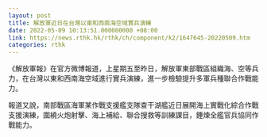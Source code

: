 ```yaml
---
layout: post
title: 解放軍近日在台灣以東和西南海空域實兵演練
date: 2022-05-09 10:13:51.000000000 +08:00
link: https://news.rthk.hk/rthk/ch/component/k2/1647645-20220509.htm
categories: rthk
---
```


《解放軍報》在官方微博報道，上星期五至昨日，解放軍東部戰區組織海、空等兵力，在台灣以東和西南海空域進行實兵演練，進一步檢驗提升多軍兵種聯合作戰能力。 

報道又說，南部戰區海軍某作戰支援艦支隊查干湖艦近日展開海上實戰化綜合作戰支援演練，圍繞火炮射擊、海上補給、聯合搜救等訓練課目，錘煉全艦官兵協同作戰能力。
